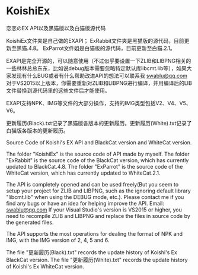 ﻿# KoishiEx
恋恋のEX API以及黑猫版以及白猫版源代码

KoishiEx文件夹是自己做的EXAPI；
ExRabbit文件夹是黑猫版的源代码，目前更新至黑猫.4.8。
ExParrot文件姐是白猫版的源代码，目前更新至白猫.2.1。

EXAPI是完全开源的，可以随意使用（不过似乎要设置一下ZLIB和LIBPNG相关的一些林林总总东东，比如说debug版本需要忽略特定默认库libcmt.lib等），如果大家发现有什么BUG或者有什么帮助改进API的想法可以联系我 swablu@qq.com 
对于VS2015以上版本，你需要重新对ZLIB和LIBPNG进行编译，并用编译后的LIB文件替换到源代码里的这些文件后才能使用。

EXAPI支持NPK、IMG等文件的大部分操作，支持的IMG类型包括V2、V4、V5、V6。

更新履历(Black).txt记录了黑猫版各版本的更新履历。更新履历(White).txt记录了白猫版各版本的更新履历。


Source Code of Koishi's EX API and BlackCat version and WhiteCat version.

The folder "KoishiEx" is the source code of API made by myself.
The folder "ExRabbit" is the source code of the BlackCat version, which has currently updated to BlackCat.4.8.
The folder "ExParrot" is the source code of the WhiteCat version, which has currently updated to WhiteCat.2.1.

The API is completely opened and can be used freely(But you seem to setup your project for ZLIB and LIBPNG, such as the ignoring default library "libcmt.lib" when using the DEBUG mode, etc.). Please contact me if you find any bugs or have an idea for helping improve the API. Email: swablu@qq.com
If your Visual Studio's version is VS2015 or higher, you need to recompile ZLIB and LIBPNG and replace the files in source code by the generated files.

The API supports the most operations for dealing the format of NPK and IMG, with the IMG version of 2, 4, 5 and 6.

The file "更新履历(Black).txt" records the update history of Koishi's Ex BlackCat version. The file "更新履历(White).txt" records the update history of Koishi's Ex WhiteCat version.

 